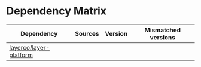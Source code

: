 # Dependency Matrix

Dependency | Sources | Version | Mismatched versions
---------- | ------- | ------- | -------------------
[layerco/layer-platform](https://github.com/layerco/layer-platform.git) |  | []() | 
